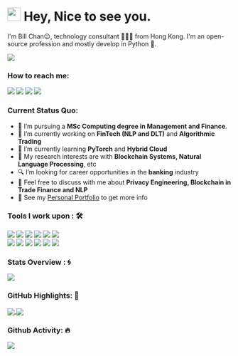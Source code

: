 <h1><img src="https://emojis.slackmojis.com/emojis/images/1531849430/4246/blob-sunglasses.gif?1531849430" width="30"/> Hey, Nice to see you.</h1>

I'm Bill Chan😉, technology consultant 👨🏻‍💻 from Hong Kong. I'm an open-source profession and mostly develop in Python 🐍.

<img align="center" src="https://github-profile-trophy.vercel.app/?username=billpwchan&theme=dracula&no-bg=true&row=1"/>


### How to reach me: 
<a href="mailto: billpwchan@hotmail.com">
<img src="https://img.shields.io/badge/-billpwchan%40hotmail.com-7B83EB?&style=for-the-badge&logo=Microsoft-outlook&logoColor=white" ></a>  <a  href="https://www.instagram.com/billpwchan/">   <img src="https://img.shields.io/badge/@billpwchan_-%23E4405F.svg?&style=for-the-badge&logo=instagram&logoColor=white"></a>  <a href="https://www.linkedin.com/in/billpwchan1998/"><img src="https://img.shields.io/badge/billpwchan-%230077B5.svg?&style=for-the-badge&logo=linkedin&logoColor=white" ></a>  <a  href="https://www.billpwchan.com/"><img src="https://img.shields.io/badge/billpwchan.com-%2312100E.svg?&style=for-the-badge&logo=safari&logoColor=white"></a>

### Current Status Quo:

- 💼 I’m pursuing a <strong>MSc Computing degree in Management and Finance</strong>.
- 🔭 I’m currently working on <strong>FinTech (NLP and DLT)</strong> and <strong>Algorithmic Trading</strong>
- 🌱 I’m currently learning <strong>PyTorch</strong> and <strong>Hybrid Cloud</strong>
- 🤔 My research interests are with <strong>Blockchain Systems, Natural Language Processing</strong>, etc
- 🔍 I’m looking for career opportunities in the <strong>banking</strong> industry
- 💬 Feel free to discuss with me about <strong>Privacy Engineering, Blockchain in Trade Finance and NLP</strong>
- 👀 See my [Personal Portfolio](https://www.billpwchan.com) to get more info

### Tools I work upon : 🛠

<img src="https://img.shields.io/badge/Java%20-%23E00033.svg?&style=for-the-badge&logo=java&logoColor=white">   <img src="https://img.shields.io/badge/python%20-%2314354C.svg?&style=for-the-badge&logo=python&logoColor=white">   <img src="https://img.shields.io/badge/c++%20-%2300599C.svg?&style=for-the-badge&logo=c%2B%2B&logoColor=white">   <img src="https://img.shields.io/badge/javascript%20-%23323330.svg?&style=for-the-badge&logo=javascript&logoColor=%23F7DF1E">   <img src="https://img.shields.io/badge/PHP%20-%23777BB4.svg?&style=for-the-badge&logo=php&logoColor=white">   <img src="https://img.shields.io/badge/Angular%20-%23DD0031.svg?&style=for-the-badge&logo=angular&logoColor=white">   
<img src="https://img.shields.io/badge/tableau%20-%230D597F.svg?&style=for-the-badge&logo=tableau&logoColor=white">   <img src="https://img.shields.io/badge/tensorflow%20-%23FF6F00.svg?&style=for-the-badge&logo=tensorflow&logoColor=white">   <img src="https://img.shields.io/badge/neo4j%20-%23008CC1.svg?&style=for-the-badge&logo=neo4j&logoColor=white">   <img src="https://img.shields.io/badge/mongodb%20-%2347A248svg?&style=for-the-badge&logo=mongodb&logoColor=white">   <img src="https://img.shields.io/badge/git%20-%23F05032.svg?&style=for-the-badge&logo=git&logoColor=white"/>   <img src="http://img.shields.io/badge/-VS%20Code-000000?style=for-the-badge&logo=Visual-studio-code&logoColor=blue"> 

### Stats Overview : :cyclone:
<img align="center" src="https://github-readme-stats.vercel.app/api?username=billpwchan&show_icons=true&count_private=true&hide=stars&include_all_commits=false&theme=material-palenight" />

### GitHub Highlights: :blossom:
<a href="">
  <img align="center" src="https://github-readme-stats.vercel.app/api/top-langs/?username=billpwchan&langs_count=8&layout=compact&theme=material-palenight&hide=html,Tcl" />
</a>
<a href="">
  <img align="center" src="http://github-readme-streak-stats.herokuapp.com?user=billpwchan&theme=material-palenight"/>
</a>

### Github Activity: 🔥 
<img align="center" src="https://activity-graph.herokuapp.com/graph?username=billpwchan&theme=dracula&color=B994E6&bg_color=2B2D3D" />
